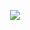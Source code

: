 </p>

<p align="center">
<a href="https://telegram.me/s5llll"><img src="https://img.shields.io/badge/-HRBY-blue.svg?style=for-the-badge&logo=Telegram"></a>
</p>
